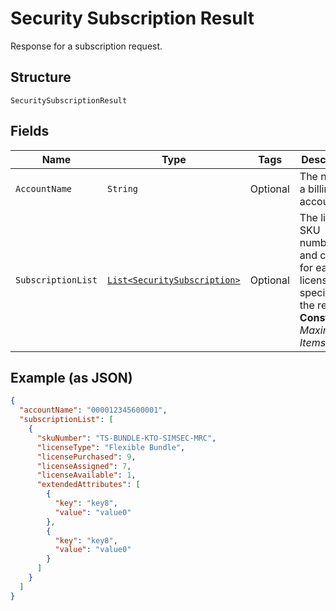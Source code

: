 
# Security Subscription Result

Response for a subscription request.

## Structure

`SecuritySubscriptionResult`

## Fields

| Name | Type | Tags | Description | Getter | Setter |
|  --- | --- | --- | --- | --- | --- |
| `AccountName` | `String` | Optional | The name of a billing account. | String getAccountName() | setAccountName(String accountName) |
| `SubscriptionList` | [`List<SecuritySubscription>`](../../doc/models/security-subscription.md) | Optional | The list of SKU numbers and counts for each license type specified in the request.<br>**Constraints**: *Maximum Items*: `5` | List<SecuritySubscription> getSubscriptionList() | setSubscriptionList(List<SecuritySubscription> subscriptionList) |

## Example (as JSON)

```json
{
  "accountName": "000012345600001",
  "subscriptionList": [
    {
      "skuNumber": "TS-BUNDLE-KTO-SIMSEC-MRC",
      "licenseType": "Flexible Bundle",
      "licensePurchased": 9,
      "licenseAssigned": 7,
      "licenseAvailable": 1,
      "extendedAttributes": [
        {
          "key": "key8",
          "value": "value0"
        },
        {
          "key": "key8",
          "value": "value0"
        }
      ]
    }
  ]
}
```

